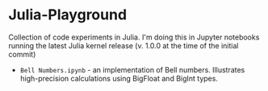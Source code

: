 # Julia-Playground
Collection of code experiments in Julia. I'm doing this in Jupyter notebooks running the latest Julia kernel release (v. 1.0.0 at the time of the initial commit)

* `Bell Numbers.ipynb` - an implementation of Bell numbers. Illustrates high-precision calculations using BigFloat and BigInt types.
